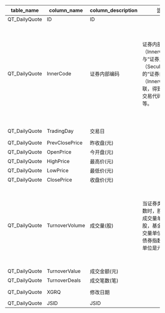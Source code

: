 | table_name| column_name| column_description | 注释 | Annotation | 数据示例|
|---|---|---|---|---|---|
| QT_DailyQuote | ID | ID ||| 599757489947|
| QT_DailyQuote | InnerCode| 证券内部编码 | 证券内部编码（InnerCode）：与“证券主表（SecuMain）”中的“证券内部编码（InnerCode）”关联，得到证券的交易代码、简称等。 | Security Internal Code (InnerCode): Associated with the "Security Main Table (SecuMain)" "Security Internal Code (InnerCode)", to obtain the security's trading code, abbreviation, etc. | 28|
| QT_DailyQuote | TradingDay | 交易日 ||| 2019-01-02 12:00:00.000 |
| QT_DailyQuote | PrevClosePrice | 昨收盘(元) ||| 4.31|
| QT_DailyQuote | OpenPrice| 今开盘(元) ||| 4.35|
| QT_DailyQuote | HighPrice| 最高价(元) ||| 4.41|
| QT_DailyQuote | LowPrice | 最低价(元) ||| 4.26|
| QT_DailyQuote | ClosePrice | 收盘价(元) ||| 4.3 |
| QT_DailyQuote | TurnoverVolume | 成交量(股) | 当证券类别为指数时，股票指数成交量单位是股，基金指数成交量单位是份，债券指数成交量单位是元。 | When the security category is an index, the unit of trading volume for stock index is shares, for fund index is units, and for bond index is yuan. | 10189201.0|
| QT_DailyQuote | TurnoverValue| 成交金额(元) ||| 43979784.24 |
| QT_DailyQuote | TurnoverDeals| 成交笔数(笔) ||| 5451|
| QT_DailyQuote | XGRQ | 修改日期 ||| 2019-01-02 03:18:09.923 |
| QT_DailyQuote | JSID | JSID ||| 599757489948|